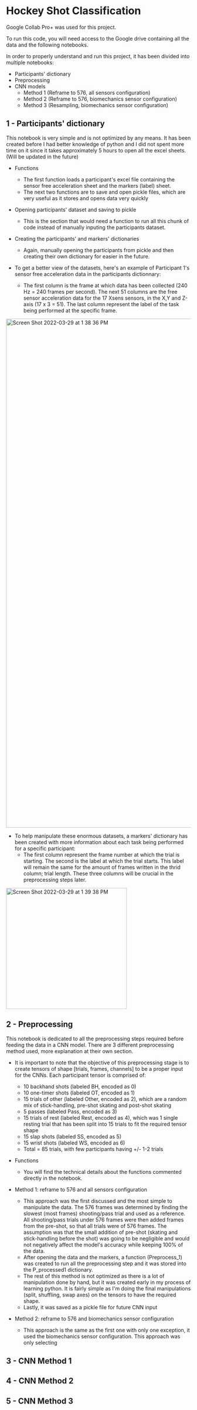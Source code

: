 # Hockey Shot Classification
Google Collab Pro+ was used for this project.

To run this code, you will need access to the Google drive containing all the data and the following notebooks.

In order to properly understand and run this project, it has been divided into multiple notebooks:
- Participants' dictionary
- Preprocessing
- CNN models
  - Method 1 (Reframe to 576, all sensors configuration)
  - Method 2 (Reframe to 576, biomechanics sensor configuration)
  - Method 3 (Resampling, biomechanics sensor configuration)

## 1 - Participants' dictionary
This notebook is very simple and is not optimized by any means. It has been created before I had better knowledge of python and I did not spent more time on it since it takes approximately 5 hours to open all the excel sheets. (Will be updated in the future)

- Functions
  - The first function loads a participant's excel file containing the sensor free acceleration sheet and the markers (label) sheet.
  - The next two functions are to save and open pickle files, which are very useful as it stores and opens data very quickly

- Opening participants' dataset and saving to pickle
  - This is the section that would need a function to run all this chunk of code instead of manually inputing the participants dataset.

- Creating the participants' and markers' dictionaries
  - Again, manually opening the participants from pickle and then creating their own dictionary for easier in the future.

- To get a better view of the datasets, here's an example of Participant 1's sensor free acceleration data in the participants dictionnary:
  - The first column is the frame at which data has been collected (240 Hz = 240 frames per second). The next 51 columns are the free sensor acceleration data for the 17 Xsens sensors, in the X,Y and Z-axis (17 x 3 = 51). The last column represent the label of the task being performed at the specific frame.
<img width="1383" alt="Screen Shot 2022-03-29 at 1 38 36 PM" src="https://user-images.githubusercontent.com/83588457/160672310-83af7b7a-63aa-435f-a150-ae389726fdca.png">


- To help manipulate these enormous datasets, a markers' dictionary has been created with more information about each task being performed for a specific participant: 
  - The first column represent the frame number at which the trial is starting. The second is the label at which the trial starts. This label will remain the same for the amount of frames written in the thrid column; trial length. These three columns will be crucial in the preprocessing steps later.
<img width="329" alt="Screen Shot 2022-03-29 at 1 39 38 PM" src="https://user-images.githubusercontent.com/83588457/160674402-c8daba95-c640-48fc-852b-7502fadaa51f.png">



## 2 - Preprocessing
This notebook is dedicated to all the preprocessing steps required before feeding the data in a CNN model. There are 3 different preprocessing method used, more explanation at their own section.

- It is important to note that the objective of this preprocessing stage is to create tensors of shape [trials, frames, channels] to be a proper input for the CNNs. Each participant tensor is comprised of:
   - 10 backhand shots (labeled BH, encoded as 0)
   - 10 one-timer shots (labeled OT, encoded as 1)
   - 15 trials of other (labeled Other, encoded as 2), which are a random mix of stick-handling, pre-shot skating and post-shot skating
   - 5 passes (labeled Pass, encoded as 3)
   - 15 trials of rest (labeled Rest, encoded as 4), which was 1 single resting trial that has been split into 15 trials to fit the required tensor shape
   - 15 slap shots (labeled SS, encoded as 5)
   - 15 wrist shots (labeled WS, encoded as 6)
   - Total = 85 trials, with few participants having +/- 1-2 trials

- Functions
  - You will find the technical details about the functions commented directly in the notebook.

- Method 1: reframe to 576 and all sensors configuration
  - This approach was the first discussed and the most simple to manipulate the data. The 576 frames was determined by finding the slowest (most frames) shooting/pass trial and used as a reference. All shooting/pass trials under 576 frames were then added frames from the pre-shot, so that all trials were of 576 frames. The assumption was that the small addition of pre-shot (skating and stick-handling before the shot) was going to be negligible and would not negatively affect the model's accuracy while keeping 100% of the data.
  - After opening the data and the markers, a function (Preprocess_1) was created to run all the preprocessing step and it was stored into the P_processed1 dictionary.
  - The rest of this method is not optimized as there is a lot of manipulation done by hand, but it was created early in my process of learning python. It is fairly simple as I'm doing the final manipulations (split, shuffling, swap axes) on the tensors to have the required shape.
  - Lastly, it was saved as a pickle file for future CNN input

- Method 2: reframe to 576 and biomechanics sensor configuration
  - This approach is the same as the first one with only one exception, it used the biomechanics sensor configuration. This approach was only selecting 

## 3 - CNN Method 1

## 4 - CNN Method 2

## 5 - CNN Method 3
